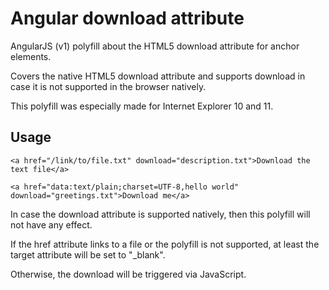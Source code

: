 # Angular download attribute

AngularJS (v1) polyfill about the HTML5 download attribute for anchor elements.

Covers the native HTML5 download attribute and supports download in case it is not supported in the browser natively. 

This polyfill was especially made for Internet Explorer 10 and 11.
 
## Usage
 
```
<a href="/link/to/file.txt" download="description.txt">Download the text file</a>
```

```
<a href="data:text/plain;charset=UTF-8,hello world" download="greetings.txt">Download me</a>
```

In case the download attribute is supported natively, then this polyfill will not have any effect.

If the href attribute links to a file or the polyfill is not supported, at least the target attribute will be set to "_blank".

Otherwise, the download will be triggered via JavaScript.

